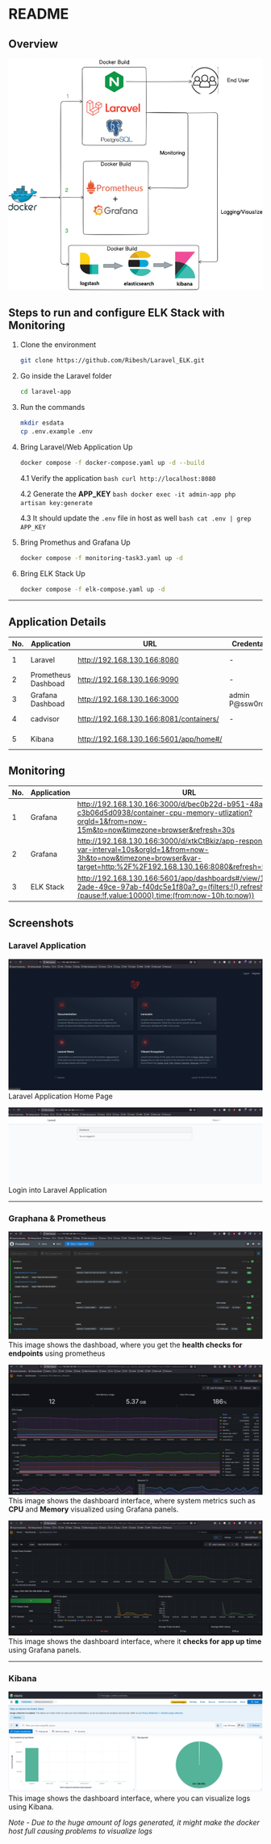 # README

## Overview
![alt text](images/image-main.png)

## Steps to run and configure ELK Stack with Monitoring
1. Clone the environment
    ```bash
    git clone https://github.com/Ribesh/Laravel_ELK.git
    ```

2. Go inside the Laravel folder
    ```bash
    cd laravel-app
    ```

3. Run the commands
    ```bash
    mkdir esdata
    cp .env.example .env
    ```

4. Bring Laravel/Web Application Up
    ```bash
    docker compose -f docker-compose.yaml up -d --build
    ```

    4.1 Verify the application
        ```bash
        curl http://localhost:8080
        ```

    4.2 Generate the **APP_KEY** 
        ```bash
        docker exec -it admin-app php artisan key:generate
        ```

    4.3 It should update the `.env` file in host as well
        ```bash
        cat .env | grep APP_KEY
        ```

5. Bring Promethus and Grafana Up
    ```bash
    docker compose -f monitoring-task3.yaml up -d 
    ```

6. Bring ELK Stack Up
    ```bash
    docker compose -f elk-compose.yaml up -d
    ```

---

## Application Details

| No. | Application           | URL | Credentails         | Description | Endpoints
|-----|----------------|--------------|----------------|-------------|--------------|
| 1 | Laravel  | http://192.168.130.166:8080           |  -      | Web Application     | /login  /register|
| 2 | Prometheus Dashboad     |  http://192.168.130.166:9090      | -      |  Prometheus Dashboard     |
| 3 | Grafana Dashboad | http://192.168.130.166:3000      | admin P@ssw0rd01     | Grafana Dashboard      |
| 4 | cadvisor   | http://192.168.130.166:8081/containers/   | -        |    Fetches Metrics   |  
| 5 | Kibana      | http://192.168.130.166:5601/app/home#/      |    |    Central Log Server   |       |



## Monitoring

|No.| Application | URL | Description |
|---|-------------|-----|-------------|
| 1 | Grafana     |http://192.168.130.166:3000/d/bec0b22d-b951-48a9-b71d-c3b06d5d0938/container-cpu-memory-utlization?orgId=1&from=now-15m&to=now&timezone=browser&refresh=30s | Container CPU/ Memory Utlization
|2 | Grafana      |http://192.168.130.166:3000/d/xtkCtBkiz/app-response-time?var-interval=10s&orgId=1&from=now-3h&to=now&timezone=browser&var-target=http:%2F%2F192.168.130.166:8080&refresh=5s | App Response Time
|3 | ELK Stack    | http://192.168.130.166:5601/app/dashboards#/view/1244585d-2ade-49ce-97ab-f40dc5e1f80a?_g=(filters:!(),refreshInterval:(pause:!f,value:10000),time:(from:now-10h,to:now))| Central Logging & Visualize 


## Screenshots
### Laravel Application
![alt text](images/image.png)
Laravel Application Home Page

![alt text](images/image-2.png)
Login into Laravel Application

---

### Graphana & Prometheus

![alt text](images/image-4.png)
This image shows the dashboad, where you get the **health checks for endpoints** using prometheus

![alt text](images/image-5.png)
This image shows the dashboard interface, where system metrics such as **CPU** and **Memory** visualized using Grafana panels.

![alt text](images/image-6.png)
This image shows the dashboard interface, where it **checks for app up time** using Grafana panels.

---
### Kibana
![Kibana Dashboard](images/image-3.png)
This image shows the dashboard interface, where you can visualize logs using Kibana.

*Note - Due to the huge amount of logs generated, it might make the docker host full causing problems to visualize logs*





